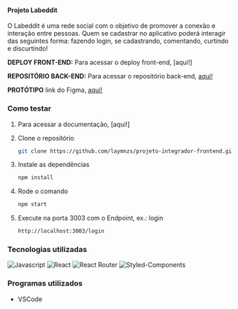 #### Projeto Labeddit

O Labeddit é uma rede social com o objetivo de promover a conexão e interação entre pessoas. Quem se cadastrar no aplicativo poderá interagir das seguintes forma: fazendo login, se cadastrando, comentando, curtindo e discurtindo!

**DEPLOY FRONT-END:** 
Para acessar o deploy front-end, [aqui!]



**REPOSITÓRIO BACK-END:** 
Para acessar o repositório back-end, [aqui!](https://github.com/laymnzs/projeto-integrador-backend)



**PROTÓTIPO** 
link do Figma, [aqui!](https://www.figma.com/file/Byakv89sjTqI6NG2NRAAKJ/Projeto-Integrador-Labeddit?node-id=0%3A1&t=haX9j5M0lHbjWnAr-0)


### Como testar

1. Para acessar a documentação, [aqui!]

2. Clone o repositório
   ```sh
   git clone https://github.com/laymnzs/projeto-integrador-frontend.git
   ```
3. Instale as dependências
   ```sh
   npm install
   ```
4. Rode o comando
   ```sh
   npm start
   ```
5. Execute na porta 3003 com o Endpoint, ex.: login
   ```sh
   http://localhost:3003/login
   ```


### Tecnologias utilizadas

![Javascript](https://img.shields.io/badge/JavaScript-323330?style=for-the-badge&logo=javascript&logoColor=F7DF1E)
![React](https://img.shields.io/badge/React-20232A?style=for-the-badge&logo=react&logoColor=61DAFB)
![React Router](https://img.shields.io/badge/React_Router-CA4245?style=for-the-badge&logo=react-router&logoColor=white)
![Styled-Components](https://img.shields.io/badge/styled--components-DB7093?style=for-the-badge&logo=styled-components&logoColor=white)


### Programas utilizados
- VSCode

